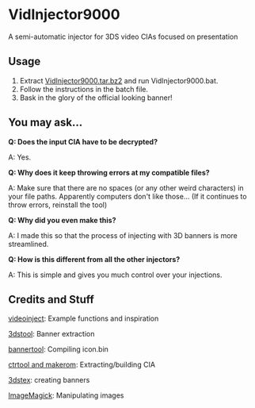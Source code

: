 # VidInjector9000
A semi-automatic injector for 3DS video CIAs focused on presentation

Usage
--
1. Extract [VidInjector9000.tar.bz2](https://github.com/FoofooTheGuy/VidInjector9000/releases/latest/download/VidInjector9000.tar.bz2) and run VidInjector9000.bat.
2. Follow the instructions in the batch file.
3. Bask in the glory of the official looking banner!

You may ask...
--

**Q: Does the input CIA have to be decrypted?**

A: Yes.

**Q: Why does it keep throwing errors at my compatible files?**

A: Make sure that there are no spaces (or any other weird characters) in your file paths. Apparently computers don't like those... (If it continues to throw errors, reinstall the tool)

**Q: Why did you even make this?**

A: I made this so that the process of injecting with 3D banners is more streamlined.

**Q: How is this different from all the other injectors?**

A: This is simple and gives you much control over your injections.

Credits and Stuff
--
[videoinject](https://github.com/ihaveamac/videoinject): Example functions and inspiration

[3dstool](https://github.com/dnasdw/3dstool): Banner extraction

[bannertool](https://github.com/Steveice10/bannertool): Compiling icon.bin

[ctrtool and makerom](https://github.com/3DSGuy/Project_CTR): Extracting/building CIA

[3dstex](https://github.com/Cruel/3dstex): creating banners

[ImageMagick](https://imagemagick.org/): Manipulating images
